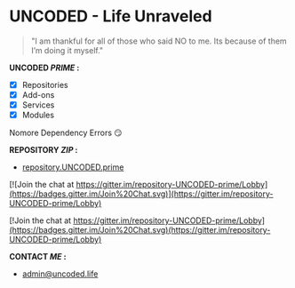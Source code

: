 # UNCODED - Life Unraveled
> "I am thankful for all of those who said NO to me. Its because of them I’m doing it myself."

**UNCODED _PRIME_ :**

- [x] Repositories
- [x] Add-ons
- [x] Services
- [x] Modules

Nomore Dependency Errors :smirk:

**REPOSITORY _ZIP_ :**

* [repository.UNCODED.prime](http://start.uncoded.life)

[![Join the chat at https://gitter.im/repository-UNCODED-prime/Lobby](https://badges.gitter.im/Join%20Chat.svg)](https://gitter.im/repository-UNCODED-prime/Lobby)

[!Join the chat at https://gitter.im/repository-UNCODED-prime/Lobby](https://badges.gitter.im/Join%20Chat.svg)(https://gitter.im/repository-UNCODED-prime/Lobby)

 **CONTACT _ME_ :**

* admin@uncoded.life




